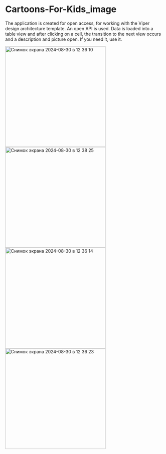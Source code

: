 # Cartoons-For-Kids_image

The application is created for open access, for working with the Viper design architecture template. An open API is used. Data is loaded into a table view and after clicking on a cell, the transition to the next view occurs and a description and picture open. If you need it, use it.


<img width="320" alt="Снимок экрана 2024-08-30 в 12 36 10" src="https://github.com/user-attachments/assets/1d5abccd-ea26-4f41-b82d-f7f02c6629f9">



<img width="320" alt="Снимок экрана 2024-08-30 в 12 38 25" src="https://github.com/user-attachments/assets/ca8f0296-63fd-4a1c-bafb-12bb881a74ef">



<img width="320" alt="Снимок экрана 2024-08-30 в 12 36 14" src="https://github.com/user-attachments/assets/ba321dac-3502-4bc5-b6a6-1123f52afe4d">



<img width="320" alt="Снимок экрана 2024-08-30 в 12 36 23" src="https://github.com/user-attachments/assets/53da71f3-8ff0-404f-9621-554d0b8784ae">
